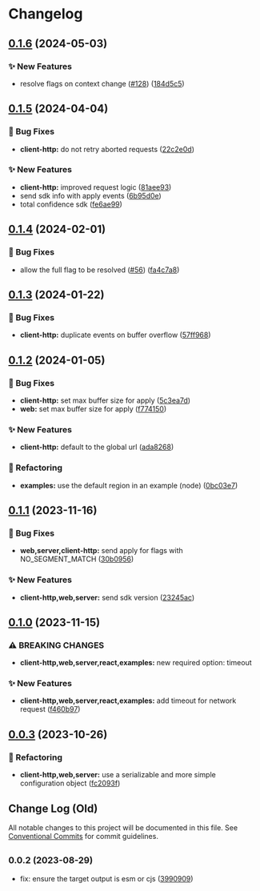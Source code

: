 # Changelog

## [0.1.6](https://github.com/spotify/confidence-openfeature-provider-js/compare/client-http-v0.1.5...client-http-v0.1.6) (2024-05-03)


### ✨ New Features

* resolve flags on context change ([#128](https://github.com/spotify/confidence-openfeature-provider-js/issues/128)) ([184d5c5](https://github.com/spotify/confidence-openfeature-provider-js/commit/184d5c56f3ee4e428c72a1fa500197b9e7aca8d7))

## [0.1.5](https://github.com/spotify/confidence-openfeature-provider-js/compare/client-http-v0.1.4...client-http-v0.1.5) (2024-04-04)


### 🐛 Bug Fixes

* **client-http:** do not retry aborted requests ([22c2e0d](https://github.com/spotify/confidence-openfeature-provider-js/commit/22c2e0d01a09acc512a334a70d386eb6cdb8e8e5))


### ✨ New Features

* **client-http:** improved request logic ([81aee93](https://github.com/spotify/confidence-openfeature-provider-js/commit/81aee937921d28851400d63284c0ab3a7a882ed1))
* send sdk info with apply events ([6b95d0e](https://github.com/spotify/confidence-openfeature-provider-js/commit/6b95d0ea90059cae6fd71882a13a65ee84eb0e2c))
* total confidence sdk ([fe6ae99](https://github.com/spotify/confidence-openfeature-provider-js/commit/fe6ae9979fba51886005542ab5f3cc06a392bcc3))

## [0.1.4](https://github.com/spotify/confidence-openfeature-provider-js/compare/client-http-v0.1.3...client-http-v0.1.4) (2024-02-01)


### 🐛 Bug Fixes

* allow the full flag to be resolved ([#56](https://github.com/spotify/confidence-openfeature-provider-js/issues/56)) ([fa4c7a8](https://github.com/spotify/confidence-openfeature-provider-js/commit/fa4c7a8641206b7212f50f7e42d953b3056e762c))

## [0.1.3](https://github.com/spotify/confidence-openfeature-provider-js/compare/client-http-v0.1.2...client-http-v0.1.3) (2024-01-22)


### 🐛 Bug Fixes

* **client-http:** duplicate events on buffer overflow ([57ff968](https://github.com/spotify/confidence-openfeature-provider-js/commit/57ff9680931a11ee4db9fe80e54592e878bc21eb))

## [0.1.2](https://github.com/spotify/confidence-openfeature-provider-js/compare/client-http-v0.1.1...client-http-v0.1.2) (2024-01-05)


### 🐛 Bug Fixes

* **client-http:** set max buffer size for apply ([5c3ea7d](https://github.com/spotify/confidence-openfeature-provider-js/commit/5c3ea7dd6565b3983f12ba3dcc7a8a449dfcc1bb))
* **web:** set max buffer size for apply ([f774150](https://github.com/spotify/confidence-openfeature-provider-js/commit/f774150d47b92ba6780af6e47a8705a32f7c35d6))


### ✨ New Features

* **client-http:** default to the global url ([ada8268](https://github.com/spotify/confidence-openfeature-provider-js/commit/ada82680cf25e4d4a17a647210a62d4caa42ccfa))


### 🔄 Refactoring

* **examples:** use the default region in an example (node) ([0bc03e7](https://github.com/spotify/confidence-openfeature-provider-js/commit/0bc03e79c36a6c72dcfc46f3ad1de069474fed53))

## [0.1.1](https://github.com/spotify/confidence-openfeature-provider-js/compare/client-http-v0.1.0...client-http-v0.1.1) (2023-11-16)


### 🐛 Bug Fixes

* **web,server,client-http:** send apply for flags with NO_SEGMENT_MATCH ([30b0956](https://github.com/spotify/confidence-openfeature-provider-js/commit/30b0956ae9f505552fae3b6cf19f670cd0c650f9))


### ✨ New Features

* **client-http,web,server:** send sdk version ([23245ac](https://github.com/spotify/confidence-openfeature-provider-js/commit/23245acc3200eb9b0315e0d8374d226f442c6607))

## [0.1.0](https://github.com/spotify/confidence-openfeature-provider-js/compare/client-http-v0.0.3...client-http-v0.1.0) (2023-11-15)


### ⚠ BREAKING CHANGES

* **client-http,web,server,react,examples:** new required option: timeout

### ✨ New Features

* **client-http,web,server,react,examples:** add timeout for network request ([f460b97](https://github.com/spotify/confidence-openfeature-provider-js/commit/f460b97ec4e1c56375de52fd1eb664c7b9be1f35))

## [0.0.3](https://github.com/spotify/confidence-openfeature-provider-js/compare/client-http-v0.0.2...client-http-v0.0.3) (2023-10-26)


### 🔄 Refactoring

* **client-http,web,server:** use a serializable and more simple configuration object ([fc2093f](https://github.com/spotify/confidence-openfeature-provider-js/commit/fc2093ff51d9525ca866854384751daa9148c6f6))

## Change Log (Old)

All notable changes to this project will be documented in this file.
See [Conventional Commits](https://conventionalcommits.org) for commit guidelines.

## <small>0.0.2 (2023-08-29)</small>

- fix: ensure the target output is esm or cjs ([3990909](https://github.com/spotify/confidence-openfeature-provider-js/commit/3990909))
